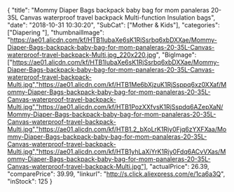 {
	"title": "Mommy Diaper Bags backpack baby bag for mom panaleras 20-35L Canvas waterproof travel backpack Multi-function Insulation bags",
	"date": "2018-10-31 10:30:20",
	"SubCat": ["Mother & Kids"],
	"categories": ["Diapering "],
	"thumbnailImage": "https://ae01.alicdn.com/kf/HTB1lubaXe6sK1RjSsrbq6xbDXXae/Mommy-Diaper-Bags-backpack-baby-bag-for-mom-panaleras-20-35L-Canvas-waterproof-travel-backpack-Multi.jpg_220x220.jpg",
	"BigImage": ["https://ae01.alicdn.com/kf/HTB1lubaXe6sK1RjSsrbq6xbDXXae/Mommy-Diaper-Bags-backpack-baby-bag-for-mom-panaleras-20-35L-Canvas-waterproof-travel-backpack-Multi.jpg","https://ae01.alicdn.com/kf/HTB1Me6bXjzuK1RjSsppq6xz0XXaf/Mommy-Diaper-Bags-backpack-baby-bag-for-mom-panaleras-20-35L-Canvas-waterproof-travel-backpack-Multi.jpg","https://ae01.alicdn.com/kf/HTB1PozXXfvsK1RjSspdq6AZepXaN/Mommy-Diaper-Bags-backpack-baby-bag-for-mom-panaleras-20-35L-Canvas-waterproof-travel-backpack-Multi.jpg","https://ae01.alicdn.com/kf/HTB1.2_bXoLrK1Rjy0Fjq6zYXFXaa/Mommy-Diaper-Bags-backpack-baby-bag-for-mom-panaleras-20-35L-Canvas-waterproof-travel-backpack-Multi.jpg","https://ae01.alicdn.com/kf/HTB1yhLaXiYrK1Rjy0Fdq6ACvVXas/Mommy-Diaper-Bags-backpack-baby-bag-for-mom-panaleras-20-35L-Canvas-waterproof-travel-backpack-Multi.jpg"],
	"actualPrice": 26.39,
	"comparePrice": 39.99,
	"linkurl": "http://s.click.aliexpress.com/e/1ca6a3Q",
	"inStock": 125
}
